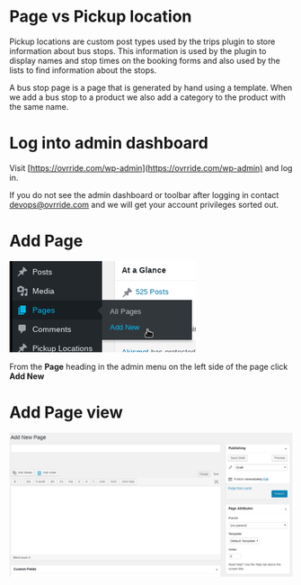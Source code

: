 <!-- TITLE: Create Bus Stop Page -->
<!-- SUBTITLE: Generate the public page for a bus stop -->

# Page vs Pickup location
Pickup locations are custom post types used by the trips plugin to store information about bus stops. This information is used by the plugin to display names and stop times on the booking forms and also used by the lists to find information about the stops.

A bus stop page is a page that is generated by hand using a template. When we add a bus stop to a product we also add a category to the product with the same name. 

# Log into admin dashboard
Visit [https://ovrride.com/wp-admin](https://ovrride.com/wp-admin) and log in.

If you do not see the admin dashboard or toolbar after logging in contact [devops@ovrride.com](mailto:devops@ovrride.com) and we will get your account privileges sorted out.

# Add Page
![Page Add New](/uploads/page-add-new.png "Page Add New")

From the **Page** heading in the admin menu on the left side of the page click **Add New**

# Add Page view
![Page Add View](/uploads/page-add-view.png "Page Add View")